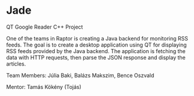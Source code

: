 # Jade
QT Google Reader C++ Project

One of the teams in Raptor is creating a Java backend for monitoring RSS feeds. The goal is to create a desktop application using QT for displaying RSS feeds provided by the Java backend. The application is fetching the data with HTTP requests, then parse the JSON response and display the articles.

Team Members:
Júlia Baki,
Balázs Makszim,
Bence Oszvald

Mentor: Tamás Kökény (Tojás)
